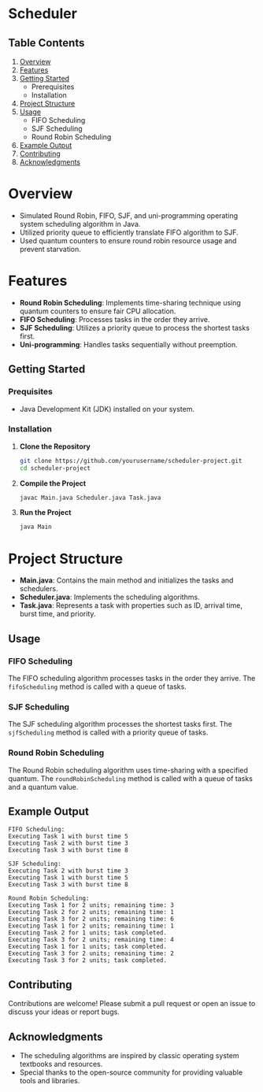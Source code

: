 # Scheduler

## Table Contents
1. [Overview](#Overview)
2. [Features](#Features)
3. [Getting Started](#Getting-Started)
   - Prerequisites
   - Installation
6. [Project Structure](#Project-Structure)
7. [Usage](#Usage)
   - FIFO Scheduling
   - SJF Scheduling
   - Round Robin Scheduling
9. [Example Output](#Example-Output)
10. [Contributing](#Contributing)
11. [Acknowledgments](#Acknowledgments)

# Overview
- Simulated Round Robin, FIFO, SJF, and uni-programming operating system scheduling algorithm in Java.
- Utilized priority queue to efficiently translate FIFO algorithm to SJF.
- Used quantum counters to ensure round robin resource usage and prevent starvation.

# Features
- **Round Robin Scheduling**: Implements time-sharing technique using quantum counters to ensure fair CPU allocation.
- **FIFO Scheduling**: Processes tasks in the order they arrive.
- **SJF Scheduling**: Utilizes a priority queue to process the shortest tasks first.
- **Uni-programming**: Handles tasks sequentially without preemption.

## Getting Started

### Prequisites
- Java Development Kit (JDK) installed on your system.

### Installation
1. **Clone the Repository**
    ```bash
    git clone https://github.com/yourusername/scheduler-project.git
    cd scheduler-project
    ```

2. **Compile the Project**
    ```bash
    javac Main.java Scheduler.java Task.java
    ```

3. **Run the Project**
    ```bash
    java Main
    ```

# Project Structure
- **Main.java**: Contains the main method and initializes the tasks and schedulers.
- **Scheduler.java**: Implements the scheduling algorithms.
- **Task.java**: Represents a task with properties such as ID, arrival time, burst time, and priority.

## Usage

### FIFO Scheduling

The FIFO scheduling algorithm processes tasks in the order they arrive. The `fifoScheduling` method is called with a queue of tasks.

### SJF Scheduling

The SJF scheduling algorithm processes the shortest tasks first. The `sjfScheduling` method is called with a priority queue of tasks.

### Round Robin Scheduling

The Round Robin scheduling algorithm uses time-sharing with a specified quantum. The `roundRobinScheduling` method is called with a queue of tasks and a quantum value.

## Example Output
```plaintext
FIFO Scheduling:
Executing Task 1 with burst time 5
Executing Task 2 with burst time 3
Executing Task 3 with burst time 8

SJF Scheduling:
Executing Task 2 with burst time 3
Executing Task 1 with burst time 5
Executing Task 3 with burst time 8

Round Robin Scheduling:
Executing Task 1 for 2 units; remaining time: 3
Executing Task 2 for 2 units; remaining time: 1
Executing Task 3 for 2 units; remaining time: 6
Executing Task 1 for 2 units; remaining time: 1
Executing Task 2 for 1 units; task completed.
Executing Task 3 for 2 units; remaining time: 4
Executing Task 1 for 1 units; task completed.
Executing Task 3 for 2 units; remaining time: 2
Executing Task 3 for 2 units; task completed.
```

## Contributing
Contributions are welcome! Please submit a pull request or open an issue to discuss your ideas or report bugs.

## Acknowledgments
- The scheduling algorithms are inspired by classic operating system textbooks and resources.
- Special thanks to the open-source community for providing valuable tools and libraries.
